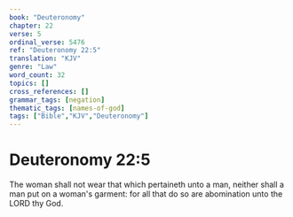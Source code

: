 ```yaml
---
book: "Deuteronomy"
chapter: 22
verse: 5
ordinal_verse: 5476
ref: "Deuteronomy 22:5"
translation: "KJV"
genre: "Law"
word_count: 32
topics: []
cross_references: []
grammar_tags: [negation]
thematic_tags: [names-of-god]
tags: ["Bible","KJV","Deuteronomy"]
---
```


# Deuteronomy 22:5

The woman shall not wear that which pertaineth unto a man, neither shall a man put on a woman's garment: for all that do so are abomination unto the LORD thy God.

